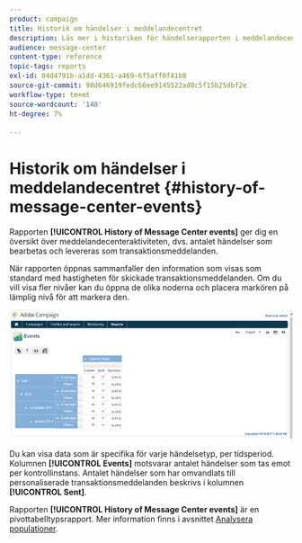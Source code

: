 ```yaml
---
product: campaign
title: Historik om händelser i meddelandecentret
description: Läs mer i historiken för händelserapporten i meddelandecentret.
audience: message-center
content-type: reference
topic-tags: reports
exl-id: 04d4791b-a1dd-4361-a469-6f5aff0f41b8
source-git-commit: 98d646919fedc66ee9145522ad0c5f15b25dbf2e
workflow-type: tm+mt
source-wordcount: '140'
ht-degree: 7%

---
```


# Historik om händelser i meddelandecentret {#history-of-message-center-events}

Rapporten **[!UICONTROL History of Message Center events]** ger dig en översikt över meddelandecenteraktiviteten, dvs. antalet händelser som bearbetas och levereras som transaktionsmeddelanden.

När rapporten öppnas sammanfaller den information som visas som standard med hastigheten för skickade transaktionsmeddelanden. Om du vill visa fler nivåer kan du öppna de olika noderna och placera markören på lämplig nivå för att markera den.

![](assets/messagecenter_reporting_001.png)

Du kan visa data som är specifika för varje händelsetyp, per tidsperiod. Kolumnen **[!UICONTROL Events]** motsvarar antalet händelser som tas emot per kontrollinstans. Antalet händelser som har omvandlats till personaliserade transaktionsmeddelanden beskrivs i kolumnen **[!UICONTROL Sent]**.

Rapporten **[!UICONTROL History of Message Center events]** är en pivottabelltypsrapport. Mer information finns i avsnittet [Analysera populationer](../../reporting/using/about-descriptive-analysis.md).
